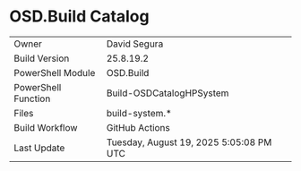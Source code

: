 ﻿# OSD.Build Catalog

| | |
|-|-|
| Owner | David Segura |
| Build Version | 25.8.19.2 |
| PowerShell Module | OSD.Build |
| PowerShell Function | Build-OSDCatalogHPSystem |
| Files | build-system.* |
| Build Workflow | GitHub Actions |
| Last Update | Tuesday, August 19, 2025 5:05:08 PM UTC |

